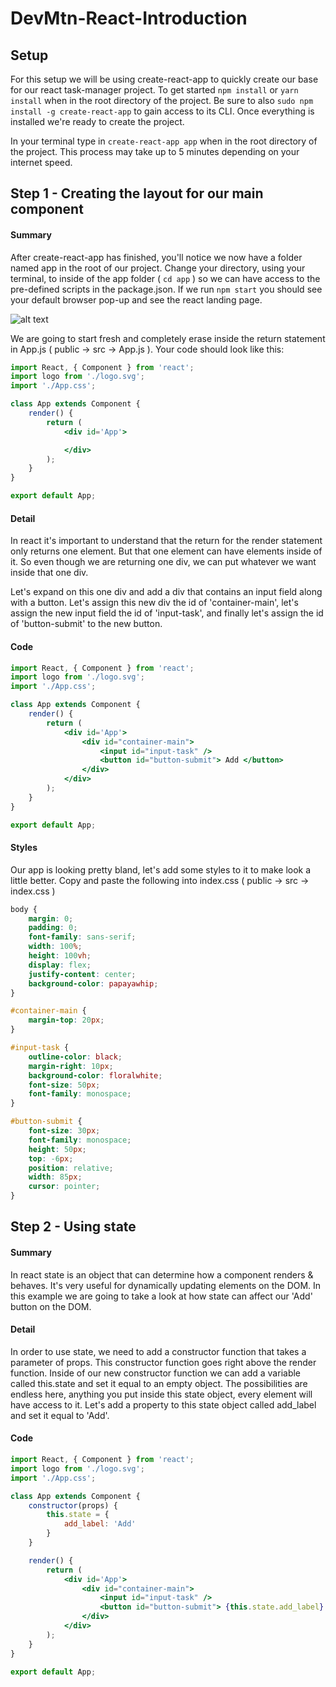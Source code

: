 # DevMtn-React-Introduction

## Setup
For this setup we will be using create-react-app to quickly create our base for our react task-manager project. To get started `npm install` or `yarn install` when in the root directory of the project. Be sure to also `sudo npm install -g create-react-app` to gain access to its CLI. Once everything is installed we're ready to create the project. 

In your terminal type in `create-react-app app` when in the root directory of the project. This process may take up to 5 minutes depending on your internet speed.
## Step 1 - Creating the layout for our main component
#### Summary
After create-react-app has finished, you'll notice we now have a folder named app in the root of our project. Change your directory, using your terminal, to inside of the app folder ( `cd app` ) so we can have access to the pre-defined scripts in the package.json. If we run `npm start` you should see your default browser pop-up and see the react landing page.

![alt text](https://github.com/devlemire/DevMtn-React-Introduction/blob/master/readme/initial-startup.png "Initial Startup")

We are going to start fresh and completely erase inside the return statement in App.js ( public -> src -> App.js ). Your code should look like this:

````jsx
import React, { Component } from 'react';
import logo from './logo.svg';
import './App.css';

class App extends Component {
	render() {
		return (
			<div id='App'>

			</div>
		);
	}
}

export default App;
````
#### Detail
In react it's important to understand that the return for the render statement only returns one element. But that one element can have elements inside of it. So even though we are returning one div, we can put whatever we want inside that one div.

Let's expand on this one div and add a div that contains an input field along with a button. Let's assign this new div the id of 'container-main', let's assign the new input field the id of 'input-task', and finally let's assign the id of 'button-submit' to the new button.

#### Code
````jsx
import React, { Component } from 'react';
import logo from './logo.svg';
import './App.css';

class App extends Component {
	render() {
		return (
			<div id='App'>
				<div id="container-main">
					<input id="input-task" />
					<button id="button-submit"> Add </button>
				</div>
			</div>
		);
	}
}

export default App;
````

#### Styles
Our app is looking pretty bland, let's add some styles to it to make look a little better. Copy and paste the following into index.css ( public -> src -> index.css )

````css
body {
	margin: 0;
	padding: 0;
	font-family: sans-serif;
	width: 100%;
	height: 100vh;
	display: flex;
	justify-content: center;
	background-color: papayawhip;
}

#container-main {
	margin-top: 20px;
}

#input-task {
	outline-color: black;
	margin-right: 10px;
	background-color: floralwhite;
	font-size: 50px;
	font-family: monospace;
}

#button-submit {
	font-size: 30px;
	font-family: monospace;
	height: 50px;
	top: -6px;
	position: relative;
	width: 85px;
	cursor: pointer;
}
````

## Step 2 - Using state
#### Summary
In react state is an object that can determine how a component renders & behaves. It's very useful for dynamically updating elements on the DOM. In this example we are going to take a look at how state can affect our 'Add' button on the DOM.
#### Detail
In order to use state, we need to add a constructor function that takes a parameter of props. 
This constructor function goes right above the render function. 
Inside of our new constructor function we can add a variable called this.state and set it equal to an empty object. 
The possibilities are endless here, anything you put inside this state object, every element will have access to it.
Let's add a property to this state object called add_label and set it equal to 'Add'.
#### Code
````jsx
import React, { Component } from 'react';
import logo from './logo.svg';
import './App.css';

class App extends Component {
	constructor(props) {
		this.state = {
			add_label: 'Add'
		}
	}

	render() {
		return (
			<div id='App'>
				<div id="container-main">
					<input id="input-task" />
					<button id="button-submit"> {this.state.add_label} </button>
				</div>
			</div>
		);
	}
}

export default App;

````













































